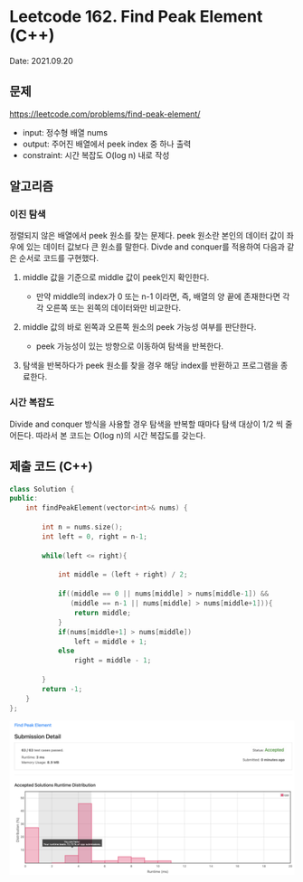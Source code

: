 # Leetcode 162. Find Peak Element (C++)

Date: 2021.09.20

## 문제

https://leetcode.com/problems/find-peak-element/

- input: 정수형 배열 nums
- output: 주어진 배열에서 peek index 중 하나 출력
- constraint: 시간 복잡도 O(log n) 내로 작성

## 알고리즘

### 이진 탐색

정렬되지 않은 배열에서 peek 원소를 찾는 문제다. peek 원소란 본인의 데이터 값이 좌우에 있는 데이터 값보다 큰 원소를 말한다. Divde and conquer를 적용하여 다음과 같은 순서로 코드를 구현했다.

1. middle 값을 기준으로 middle 값이 peek인지 확인한다.

    - 만약 middle의 index가 0 또는 n-1 이라면, 즉, 배열의 양 끝에 존재한다면 각각 오른쪽 또는 왼쪽의 데이터와만 비교한다.

2. middle 값의 바로 왼쪽과 오른쪽 원소의 peek 가능성 여부를 판단한다.

    - peek 가능성이 있는 방향으로 이동하여 탐색을 반복한다.
  
3. 탐색을 반복하다가 peek 원소를 찾을 경우 해당 index를 반환하고 프로그램을 종료한다.

### 시간 복잡도

Divide and conquer 방식을 사용할 경우 탐색을 반복할 때마다 탐색 대상이 1/2 씩 줄어든다. 따라서 본 코드는 O(log n)의 시간 복잡도를 갖는다.

## 제출 코드 (C++)

```C++
class Solution {
public:
    int findPeakElement(vector<int>& nums) {
          
        int n = nums.size();
        int left = 0, right = n-1;

        while(left <= right){
            
            int middle = (left + right) / 2;
            
            if((middle == 0 || nums[middle] > nums[middle-1]) &&
               (middle == n-1 || nums[middle] > nums[middle+1])){
                return middle;
            }
            if(nums[middle+1] > nums[middle])
                left = middle + 1;
            else
                right = middle - 1;
            
        }
        return -1;
    }
};
```

![](images/2021-09-21-09-40-40.png)